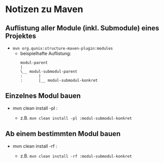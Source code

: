 # Notizen zu Maven

## Auflistung aller Module (inkl. Submodule) eines Projektes
  * ```mvn org.qunix:structure-maven-plugin:modules```
    * beispielhafte Auflistung:
      ```
      modul-parent
      |
      \__ modul-submodul-parent
      :       |
      :       |__ modul-submodul-konkret
      ```

## Einzelnes Modul bauen
  * mvn clean install -pl :<module-name>
    * z.B.  ```mvn clean install -pl :modul-submodul-konkret```

## Ab einem bestimmten Modul bauen
  * mvn clean install -rf :<module-name>
    * z.B.  ```mvn clean install -rf :modul-submodul-konkret```
